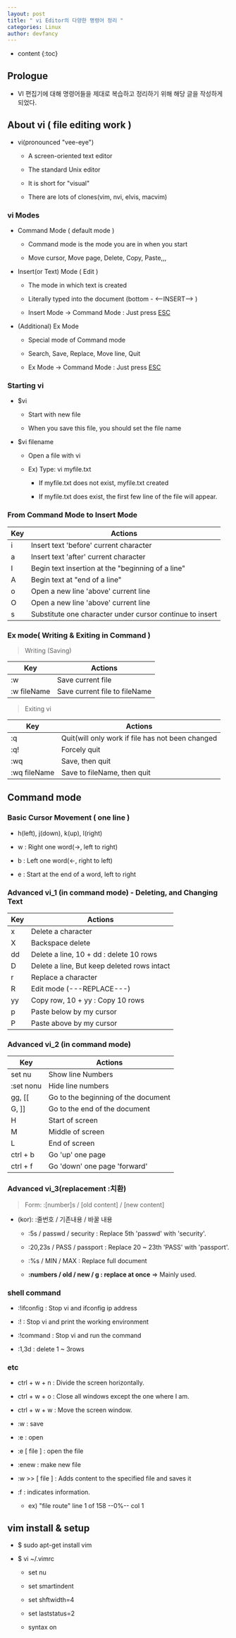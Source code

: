 ```yaml
---
layout: post
title: " vi Editor의 다양한 명령어 정리 "
categories: Linux
author: devfancy
---
```

* content
{:toc}


## Prologue

* VI 편집기에 대해 명령어들을 제대로 복습하고 정리하기 위해 해당 글을 작성하게 되었다.


## About vi ( file editing work )

* vi(pronounced "vee-eye")
  
  * A screen-oriented text editor
    
  * The standard Unix editor
    
  * It is short for "visual"
    
  * There are lots of clones(vim, nvi, elvis, macvim)

### vi Modes

* Command Mode ( default mode )
  
  * Command mode is the mode you are in when you start
    
  * Move cursor, Move page, Delete, Copy, Paste,,,

* Insert(or Text) Mode ( Edit )
  
  * The mode in which text is created
    
  * Literally typed into the document (bottom - <--INSERT--> )
    
  * Insert Mode -> Command Mode : Just press <u>ESC</u>

* (Additional) Ex Mode
  
  * Special mode of Command mode
    
  * Search, Save, Replace, Move line, Quit
    
  * Ex Mode -> Command Mode : Just press <u>ESC</u>


### Starting vi

* $vi
  
  * Start with new file
    
  * When you save this file, you should set the file name

* $vi filename
    
  * Open a file with vi
    
  * Ex) Type: vi myfile.txt
  
    * If myfile.txt does not exist, myfile.txt created
          
    * If myfile.txt does exist, the first few line of the file will appear.


### From Command Mode to Insert Mode

| Key |Actions|
|----|----|
| i  |Insert text 'before' current character|
| a  |Insert text 'after' current character|
| I  |Begin text insertion at the "beginning of a line"|
| A  |Begin text at "end of a line"|
| o  |Open a new line 'above' current line|
| O  |Open a new line 'above' current line|
| s  |Substitute one character under cursor continue to insert|

### Ex mode( Writing & Exiting in Command )

> Writing (Saving)

| Key |Actions|
|----|----|
| :w |Save current file|
| :w fileName |Save current file to fileName|


> Exiting vi

| Key |Actions|
|-----|----|
| :q  |Quit(will only work if file has not been changed|
| :q! |Forcely quit|
| :wq |Save, then quit|
|:wq fileName|Save to fileName, then quit|

## Command mode

### Basic Cursor Movement ( one line )
  
  * h(left), j(down), k(up), l(right)

  * w : Right one word(->, left to right)
  
  * b : Left one word(<-, right to left)
  
  * e : Start at the end of a word, left to right


### Advanced vi_1 (in command mode) - Deleting, and Changing Text

|Key|Actions|
|----|----|
|x|Delete a character|
|X|Backspace delete|
|dd|Delete a line, 10 + dd : delete 10 rows|
|D|Delete a line, But keep deleted rows intact|
|r|Replace a character|
|R|Edit mode (---REPLACE---)|
|yy|Copy row, 10 + yy : Copy 10 rows|
|p|Paste below by my cursor|
|P|Paste above by my cursor|



### Advanced vi_2 (in command mode)

|Key|Actions|
|----|----|
|set nu|Show line Numbers|
|:set nonu|Hide line numbers|
|gg, [[|Go to the beginning of the document|
|G, ]]|Go to the end of the document|
|H|Start of screen|
|M|Middle of screen|
|L|End of screen|
|ctrl + b|Go 'up' one page|
|ctrl + f|Go 'down' one page 'forward'|


### Advanced vi_3(replacement :치환)

> Form: :[number]s / [old content] / [new content]

* (kor): :줄번호 / 기존내용 / 바꿀 내용

  * :5s / passwd / security : Replace 5th 'passwd' with 'security'.

  * :20,23s / PASS / passport : Replace 20 ~ 23th 'PASS' with 'passport'.

  * :%s / MIN / MAX : Replace full document

  * **:numbers / old / new / g : replace at once** => Mainly used.

### shell command
  
  * :!ifconfig    : Stop vi and ifconfig ip address
    
  * :!            : Stop vi and print the working environment
    
  * :!command     : Stop vi and run the command
    
  * :1,3d         : delete 1 ~ 3rows

### etc
  
  * ctrl + w + n  : Divide the screen horizontally.
    
  * ctrl + w + o  : Close all windows except the one where I am.
    
  * ctrl + w + w  : Move the screen window.

  * :w            : save
    
  * :e            : open
    
  * :e [ file ]   : open the file
    
  * :enew          : make new file
    
  * :w >> [ file ] : Adds content to the specified file and saves it
    
  * :f            : indicates information.
  
    * ex) "file route" line 1 of 158 --0%-- col 1


## vim install & setup

* $ sudo apt-get install vim

* $ vi ~/.vimrc
  
  * set nu
    
  * set smartindent
    
  * set shftwidth=4
    
  * set laststatus=2
    
  * syntax on
